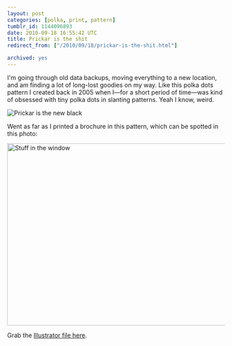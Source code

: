 ```yaml
---
layout: post
categories: [polka, print, pattern]
tumblr_id: 1144096893  
date: 2010-09-18 16:55:42 UTC
title: Prickar is the shit
redirect_from: ["/2010/09/18/prickar-is-the-shit.html"]

archived: yes
---
```


I'm going through old data backups, moving everything to a new location, and am finding a lot of long-lost goodies on my way. Like this polka dots pattern I created back in 2005 when I—for a short period of time—was kind of obsessed with tiny polka dots in slanting patterns. Yeah I know, weird.

![Prickar is the new black](//farm5.static.flickr.com/4106/5001744100_61c76202a8_o.jpg)

Went as far as I printed a brochure in this pattern, which can be spotted in this photo:

[<img src="//farm1.static.flickr.com/39/117152664_b90ed74bff_z.jpg" width="640" height="423" alt="Stuff in the window">](http://www.flickr.com/photos/rsms/117152664/)

Grab the [Illustrator file here](http://hunch.se/stuff/prickar-is-the-new-black.ai).